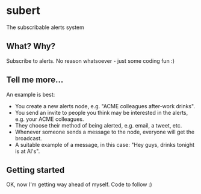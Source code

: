 subert
======

The subscribable alerts system

What? Why?
----------

Subscribe to alerts. No reason whatsoever - just some coding fun :)

Tell me more...
---------------

An example is best:

 - You create a new alerts node, e.g. "ACME colleagues after-work drinks".
 - You send an invite to people you think may be interested in the alerts, e.g. your ACME colleagues.
 - They choose their method of being alerted, e.g. email, a tweet, etc.
 - Whenever someone sends a message to the node, everyone will get the broadcast.
 - A suitable example of a message, in this case: "Hey guys, drinks tonight is at Al's".

Getting started
---------------

OK, now I'm getting way ahead of myself. Code to follow :)
